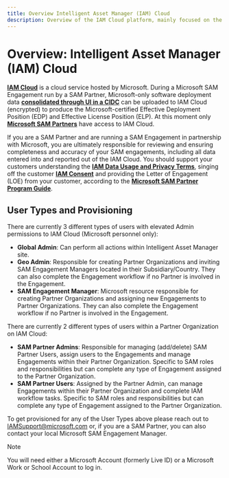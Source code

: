 ```yaml
---
title: Overview Intelligent Asset Manager (IAM) Cloud
description: Overview of the IAM Cloud platform, mainly focused on the SAM Partners audience that are running a SAM engagement in partnership with Microsoft. IAM Cloud user types description and provisioning information.
---
```

# Overview: Intelligent Asset Manager (IAM) Cloud

[**IAM Cloud**](https://www.intelligentassetmanager.com/) is a cloud service hosted by Microsoft. During a Microsoft SAM Engagement run by a SAM Partner, Microsoft-only software deployment data [**consolidated through UI in a CIDC**](UI.md) can be uploaded to IAM Cloud (encrypted) to produce the Microsoft-certified Effective Deployment Position (EDP) and Effective License Position (ELP). At this moment only [**Microsoft SAM Partners**](key-users.md) have access to IAM Cloud.

If you are a SAM Partner and are running a SAM Engagement in partnership with Microsoft, you are ultimately responsible for reviewing and ensuring completeness and accuracy of your SAM engagements, including all data entered into and reported out of the IAM Cloud. You should support your customers understanding the [**IAM Data Usage and Privacy Terms**](https://aka.ms/iamdatausage), singing off the customer [**IAM Consent**](../Tutorials/SAM-Partners/preparation.md) and providing the Letter of Engagement (LOE) from your customer, according to the [**Microsoft SAM Partner Program Guide**](https://partner.microsoft.com/en-US/Licensing/software-asset-management#Navigated-Rich-Text-Node-2-SAM-Incentives).

## User Types and Provisioning

There are currently 3 different types of users with elevated Admin permissions to IAM Cloud (Microsoft personnel only):

- **Global Admin**: Can perform all actions within Intelligent Asset Manager site.
- **Geo Admin**: Responsible for creating Partner Organizations and inviting SAM Engagement Managers located in their Subsidiary/Country. They can also complete the Engagement workflow if no Partner is involved in the Engagement.
- **SAM Engagement Manager**: Microsoft resource responsible for creating Partner Organizations and assigning new Engagements to Partner Organizations. They can also complete the Engagement workflow if no Partner is involved in the Engagement.

There are currently 2 different types of users within a Partner Organization on IAM Cloud:

- **SAM Partner Admins**: Responsible for managing (add/delete) SAM Partner Users, assign users to the Engagements and manage Engagements within their Partner Organization. Specific to SAM roles and responsibilities but can complete any type of Engagement assigned to the Partner Organization.
- **SAM Partner Users**: Assigned by the Partner Admin, can manage Engagements within their Partner Organization and complete IAM workflow tasks. Specific to SAM roles and responsibilities but can complete any type of Engagement assigned to the Partner Organization.

To get provisioned for any of the User Types above please reach out to IAMSupport@microsoft.com or, if you are a SAM Partner, you can also contact your local Microsoft SAM Engagement Manager.

>[!NOTE]
> You will need either a Microsoft Account (formerly Live ID) or a Microsoft Work or School Account to log in.
